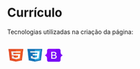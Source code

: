 # Currículo

Tecnologias utilizadas na criação da página:
<div style="display: inline_block"><br>
  <img align="center" alt="Adriel-HTML" height="30" width="40" src="https://github.com/devicons/devicon/blob/master/icons/html5/html5-original.svg">
  <img align="center" alt="Adriel-CSS" height="30" width="40" src="https://github.com/devicons/devicon/blob/master/icons/css3/css3-original.svg">
  <img align="center" alt="Adriel-Bootstrap" height="30" width="40" src="https://github.com/devicons/devicon/blob/master/icons/bootstrap/bootstrap-original.svg">
</div>
